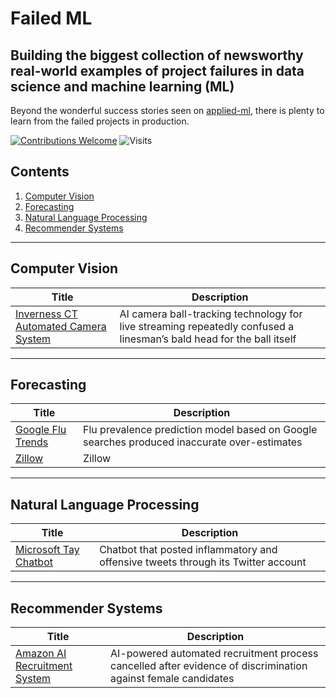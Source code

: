 # Failed ML
## Building the biggest collection of newsworthy real-world examples of project failures in data science and machine learning (ML)

Beyond the wonderful success stories seen on [applied-ml](https://github.com/eugeneyan/applied-ml), there is plenty to learn from the failed projects in production.

[![Contributions Welcome](https://img.shields.io/badge/Contributions-Welcome-brightgreen?style=for-the-badge)](./CONTRIBUTING.md) ![Visits](https://shields-io-visitor-counter.herokuapp.com/badge?page=kennethleungty.testing&label=Visits&labelColor=000000&logo=GitHub&logoColor=FFFFFF&color=1D70B8&style=for-the-badge)

## Contents
1. [Computer Vision](#computer-vision)
2. [Forecasting](#forecasting)
3. [Natural Language Processing](#nlp)
4. [Recommender Systems](#recommenders)


___
<a name="computer-vision"></a>
## Computer Vision
| Title | Description |
| --- | --- |
| [Inverness CT Automated Camera System](https://www.theverge.com/tldr/2020/11/3/21547392/ai-camera-operator-football-bald-head-soccer-mistakes) | AI camera ball-tracking technology for live streaming repeatedly confused a linesman’s bald head for the ball itself | 

___
<a name="forecasting"></a>
## Forecasting
| Title | Description |
| --- | --- |
| [Google Flu Trends](https://hbr.org/2014/03/google-flu-trends-failure-shows-good-data-big-data) | Flu prevalence prediction model based on Google searches produced inaccurate over-estimates | 
| [Zillow](https://link) | Zillow | 

___
<a name="nlp"></a>
## Natural Language Processing
| Title | Description |
| --- | --- |
| [Microsoft Tay Chatbot](https://www.theverge.com/2016/3/24/11297050/tay-microsoft-chatbot-racist) | Chatbot that posted inflammatory and offensive tweets through its Twitter account | 

___
<a name="recommenders"></a>
## Recommender Systems
| Title | Description |
| --- | --- |
| [Amazon AI Recruitment System](https://finance.yahoo.com/news/amazon-reportedly-killed-ai-recruitment-100042269.html) | AI-powered automated recruitment process cancelled after evidence of discrimination against female candidates | 


<!-- | [Title](https://link) | Description |  -->